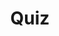 ---
title: "Quiz"
passing_percentage: 70
layout: "test"
type: "test"
questions:
  - id: "q1"
    text: "What happens when you click 'Deploy' in the Actions menu?"
    type: "single-answer"
    marks: 2
    options:
      - id: "a"
        text: "Resources are immediately deployed without validation"
      - id: "b"
        text: "The design is validated to make sure there are no errors"
        is_correct: true
      - id: "c"
        text: "The design is saved to local storage"
      - id: "d"
        text: "The design is converted to Helm charts"
  - id: "q2"
    text: "What does Meshery Playground provide in terms of cluster connectivity? (Select all that apply)"
    type: "multiple-answers"
    marks: 2
    options:
      - id: "a"
        text: "Connection to live Kubernetes clusters"
        is_correct: true
      - id: "b"
        text: "Full control over connected clusters"
        is_correct: true
      - id: "c"
        text: "Read-only access to cluster metrics"
  - id: "q3"
    text: "Which UI element displays deployment status updates?"
    type: "short_answer" 
    marks: 2
    correct_answer: "Notifications" 
---